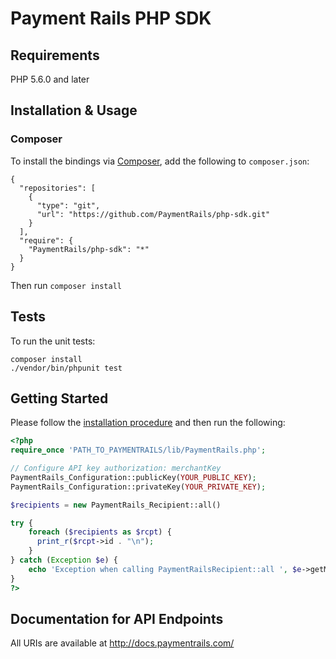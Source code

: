 # Payment Rails PHP SDK

## Requirements

PHP 5.6.0 and later

## Installation & Usage

### Composer

To install the bindings via [Composer](http://getcomposer.org/), add the following to `composer.json`:

```
{
  "repositories": [
    {
      "type": "git",
      "url": "https://github.com/PaymentRails/php-sdk.git"
    }
  ],
  "require": {
    "PaymentRails/php-sdk": "*"
  }
}
```

Then run `composer install`


## Tests

To run the unit tests:

```
composer install
./vendor/bin/phpunit test
```

## Getting Started

Please follow the [installation procedure](#installation--usage) and then run the following:

```php
<?php
require_once 'PATH_TO_PAYMENTRAILS/lib/PaymentRails.php';

// Configure API key authorization: merchantKey
PaymentRails_Configuration::publicKey(YOUR_PUBLIC_KEY);
PaymentRails_Configuration::privateKey(YOUR_PRIVATE_KEY);

$recipients = new PaymentRails_Recipient::all()

try {
    foreach ($recipients as $rcpt) {
      print_r($rcpt->id . "\n");
    }
} catch (Exception $e) {
    echo 'Exception when calling PaymentRailsRecipient::all ', $e->getMessage(), PHP_EOL;
}
?>
```

## Documentation for API Endpoints

All URIs are available at http://docs.paymentrails.com/